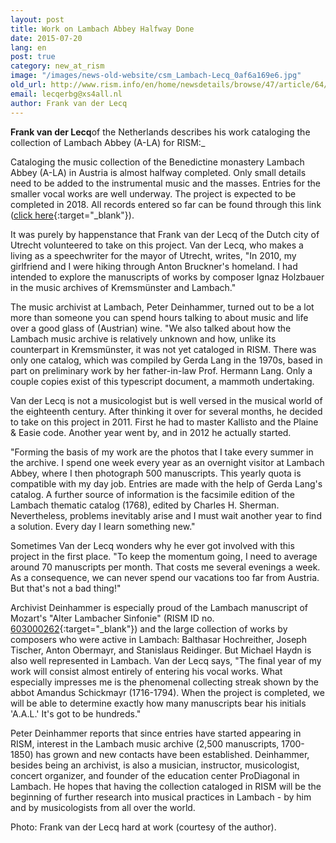 ```yaml
---
layout: post
title: Work on Lambach Abbey Halfway Done
date: 2015-07-20
lang: en
post: true
category: new_at_rism
image: "/images/news-old-website/csm_Lambach-Lecq_0af6a169e6.jpg"
old_url: http://www.rism.info/en/home/newsdetails/browse/47/article/64/work-on-lambach-abbey-halfway-done.html
email: lecqerbg@xs4all.nl
author: Frank van der Lecq
---
```


**Frank van der Lecq**of the Netherlands describes his work cataloging the collection of Lambach Abbey (A-LA) for RISM:_

Cataloging the music collection of the Benedictine monastery Lambach Abbey (A-LA) in Austria is almost halfway completed. Only small details need to be added to the instrumental music and the masses. Entries for the smaller vocal works are well underway. The project is expected to be completed in 2018. All records entered so far can be found through this link ([click here](https://opac.rism.info/search?View=rism&siglum=A-LA){:target="_blank"}).

It was purely by happenstance that Frank van der Lecq of the Dutch city of Utrecht volunteered to take on this project. Van der Lecq, who makes a living as a speechwriter for the mayor of Utrecht, writes, "In 2010, my girlfriend and I were hiking through Anton Bruckner's homeland. I had intended to explore the manuscripts of works by composer Ignaz Holzbauer in the music archives of Kremsmünster and Lambach."

The music archivist at Lambach, Peter Deinhammer, turned out to be a lot more than someone you can spend hours talking to about music and life over a good glass of (Austrian) wine. "We also talked about how the Lambach music archive is relatively unknown and how, unlike its counterpart in Kremsmünster, it was not yet cataloged in RISM. There was only one catalog, which was compiled by Gerda Lang in the 1970s, based in part on preliminary work by her father-in-law Prof. Hermann Lang. Only a couple copies exist of this typescript document, a mammoth undertaking.

Van der Lecq is not a musicologist but is well versed in the musical world of the eighteenth century. After thinking it over for several months, he decided to take on this project in 2011. First he had to master Kallisto and the Plaine & Easie code. Another year went by, and in 2012 he actually started.

"Forming the basis of my work are the photos that I take every summer in the archive. I spend one week every year as an overnight visitor at Lambach Abbey, where I then photograph 500 manuscripts. This yearly quota is compatible with my day job. Entries are made with the help of Gerda Lang's catalog. A further source of information is the facsimile edition of the Lambach thematic catalog (1768), edited by Charles H. Sherman. Nevertheless, problems inevitably arise and I must wait another year to find a solution. Every day I learn something new."

Sometimes Van der Lecq wonders why he ever got involved with this project in the first place. "To keep the momentum going, I need to average around 70 manuscripts per month. That costs me several evenings a week. As a consequence, we can never spend our vacations too far from Austria. But that's not a bad thing!"

Archivist Deinhammer is especially proud of the Lambach manuscript of Mozart's "Alter Lambacher Sinfonie" (RISM ID no. [603000262](https://opac.rism.info/search?id=603000262){:target="_blank"}) and the large collection of works by composers who were active in Lambach: Balthasar Hochreither, Joseph Tischer, Anton Obermayr, and Stanislaus Reidinger. But Michael Haydn is also well represented in Lambach. Van der Lecq says, "The final year of my work will consist almost entirely of entering his vocal works. What especially impresses me is the phenomenal collecting streak shown by the abbot Amandus Schickmayr (1716-1794). When the project is completed, we will be able to determine exactly how many manuscripts bear his initials 'A.A.L.' It's got to be hundreds."

Peter Deinhammer reports that since entries have started appearing in RISM, interest in the Lambach music archive (2,500 manuscripts, 1700-1850) has grown and new contacts have been established. Deinhammer, besides being an archivist, is also a musician, instructor, musicologist, concert organizer, and founder of the education center ProDiagonal in Lambach. He hopes that having the collection cataloged in RISM will be the beginning of further research into musical practices in Lambach - by him and by musicologists from all over the world.

Photo: Frank van der Lecq hard at work (courtesy of the author).